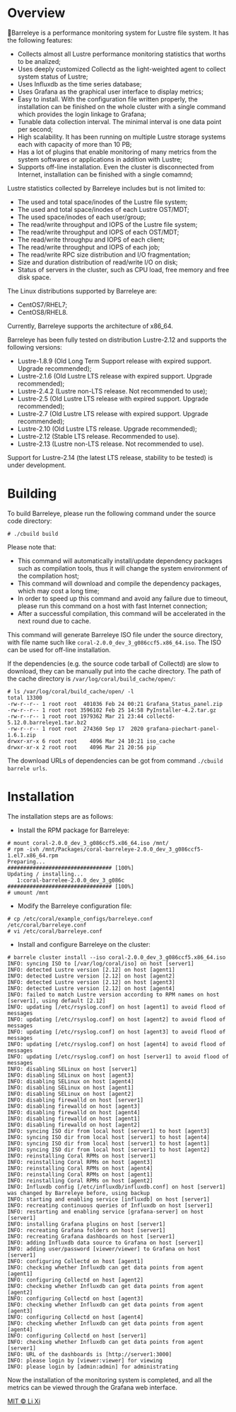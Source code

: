 # Overview

:tropical_fish:Barreleye is a performance monitoring system for Lustre file system. It has the following features:

* Collects almost all Lustre performance monitoring statistics that worths to be analized;
* Uses deeply customized Collectd as the light-weighted agent to collect system status of Lustre;
* Uses Influxdb as the time series database;
* Uses Grafana as the graphical user interface to display metrics;
* Easy to install. With the configuration file written properly, the installation can be finished on the whole cluster with a single command which provides the login linkage to Grafana;
* Tunable data collection interval. The minimal interval is one data point per second;
* High scalability. It has been running on multiple Lustre storage systems each with capacity of more than 10 PB;
* Has a lot of plugins that enable monitoring of many metrics from the system softwares or applications in addition with Lustre;
* Supports off-line installation. Even the cluster is disconnected from Internet, installation can be finished with a single comamnd;

Lustre statistics collected by Barreleye includes but is not limited to: 

* The used and total space/inodes of the Lustre file system;
* The used and total space/inodes of each Lustre OST/MDT;
* The used space/inodes of each user/group;
* The read/write throughput and IOPS of the Lustre file system;
* The read/write throughput and IOPS of each OST/MDT;
* The read/write throughpu  and IOPS of each client;
* The read/write throughput and IOPS of each job;
* The read/write RPC size distribution and I/O fragmentation;
* Size and duration distribution of read/write I/O on disk;
* Status of servers in the cluster, such as CPU load, free memory and free disk space.

The Linux distributions supported by Barreleye are: 

* CentOS7/RHEL7;
* CentOS8/RHEL8.

Currently, Barreleye supports the architecture of x86_64.

Barreleye has been fully tested on distribution Lustre-2.12 and supports the following versions:

* Lustre-1.8.9 (Old Long Term Support release with expired support. Upgrade recommended);
* Lustre-2.1.6 (Old Lustre LTS release with expired support. Upgrade recommended);
* Lustre-2.4.2 (Lustre non-LTS release. Not recommended to use);
* Lustre-2.5 (Old Lustre LTS release with expired support. Upgrade recommended);
* Lustre-2.7 (Old Lustre LTS release with expired support. Upgrade recommended);
* Lustre-2.10 (Old Lustre LTS release. Upgrade recommended);
* Lustre-2.12 (Stable LTS release. Recommended to use).
* Lustre-2.13 (Lustre non-LTS release. Not recommended to use).

Support for Lustre-2.14 (the latest LTS release, stability to be tested) is under development.

# Building

To build Barreleye, please run the following command under the source code directory:

`# ./cbuild build`

Please note that:

* This command will automatically install/update dependency packages such as compilation tools, thus it will change the system environment of the compilation host;
* This command will download and compile the dependency packages, which may cost a long time;
* In order to speed up this command and avoid any failure due to timeout, please run this command on a host with fast Internet connection;
* After a successful compilation, this command will be accelerated in the next round due to cache.

This command will generate Barreleye ISO file under the source directory, with file name such like `coral-2.0.0_dev_3_g086ccf5.x86_64.iso`. The ISO can be used for off-line installation.

If the dependencies (e.g. the source code tarball of Collectd) are slow to download, they can be manually put into the cache directory. The path of the cache directory is `/var/log/coral/build_cache/open/`:

```
# ls /var/log/coral/build_cache/open/ -l
total 13300
-rw-r--r-- 1 root root  401036 Feb 24 00:21 Grafana_Status_panel.zip
-rw-r--r-- 1 root root 3596102 Feb 25 14:58 PyInstaller-4.2.tar.gz
-rw-r--r-- 1 root root 1979362 Mar 21 23:44 collectd-5.12.0.barreleye1.tar.bz2
-rw-r--r-- 1 root root  274360 Sep 17  2020 grafana-piechart-panel-1.6.1.zip
drwxr-xr-x 6 root root    4096 Mar 24 10:21 iso_cache
drwxr-xr-x 2 root root    4096 Mar 21 20:56 pip
```

The download URLs of dependencies can be got from command `./cbuild barrele urls`.

# Installation

The installation steps are as follows:

* Install the RPM package for Barreleye:

```
# mount coral-2.0.0_dev_3_g086ccf5.x86_64.iso /mnt/
# rpm -ivh /mnt/Packages/coral-barreleye-2.0.0_dev_3_g086ccf5-1.el7.x86_64.rpm
Preparing...                          ################################# [100%]
Updating / installing...
   1:coral-barrelee-2.0.0_dev_3_g086c ################################# [100%]
# umount /mnt
```

* Modify the Barreleye configuration file:

```
# cp /etc/coral/example_configs/barreleye.conf /etc/coral/barreleye.conf
# vi /etc/coral/barreleye.conf
```

* Install and configure Barreleye on the cluster:

```
# barrele cluster install --iso coral-2.0.0_dev_3_g086ccf5.x86_64.iso
INFO: syncing ISO to [/var/log/coral/iso] on host [server1]
INFO: detected Lustre version [2.12] on host [agent1]
INFO: detected Lustre version [2.12] on host [agent2]
INFO: detected Lustre version [2.12] on host [agent3]
INFO: detected Lustre version [2.12] on host [agent4]
INFO: failed to match Lustre version according to RPM names on host [server1], using default [2.12]
INFO: updating [/etc/rsyslog.conf] on host [agent1] to avoid flood of messages
INFO: updating [/etc/rsyslog.conf] on host [agent2] to avoid flood of messages
INFO: updating [/etc/rsyslog.conf] on host [agent3] to avoid flood of messages
INFO: updating [/etc/rsyslog.conf] on host [agent4] to avoid flood of messages
INFO: updating [/etc/rsyslog.conf] on host [server1] to avoid flood of messages
INFO: disabling SELinux on host [server1]
INFO: disabling SELinux on host [agent3]
INFO: disabling SELinux on host [agent4]
INFO: disabling SELinux on host [agent1]
INFO: disabling SELinux on host [agent2]
INFO: disabling firewalld on host [server1]
INFO: disabling firewalld on host [agent3]
INFO: disabling firewalld on host [agent4]
INFO: disabling firewalld on host [agent1]
INFO: disabling firewalld on host [agent2]
INFO: syncing ISO dir from local host [server1] to host [agent3]
INFO: syncing ISO dir from local host [server1] to host [agent4]
INFO: syncing ISO dir from local host [server1] to host [agent1]
INFO: syncing ISO dir from local host [server1] to host [agent2]
INFO: reinstalling Coral RPMs on host [server1]
INFO: reinstalling Coral RPMs on host [agent3]
INFO: reinstalling Coral RPMs on host [agent4]
INFO: reinstalling Coral RPMs on host [agent1]
INFO: reinstalling Coral RPMs on host [agent2]
INFO: Influxdb config [/etc/influxdb/influxdb.conf] on host [server1] was changed by Barreleye before, using backup
INFO: starting and enabling service [influxdb] on host [server1]
INFO: recreating continuous queries of Influxdb on host [server1]
INFO: restarting and enabling service [grafana-server] on host [server1]
INFO: installing Grafana plugins on host [server1]
INFO: recreating Grafana folders on host [server1]
INFO: recreating Grafana dashboards on host [server1]
INFO: adding Influxdb data source to Grafana on host [server1]
INFO: adding user/password [viewer/viewer] to Grafana on host [server1]
INFO: configuring Collectd on host [agent1]
INFO: checking whether Influxdb can get data points from agent [agent1]
INFO: configuring Collectd on host [agent2]
INFO: checking whether Influxdb can get data points from agent [agent2]
INFO: configuring Collectd on host [agent3]
INFO: checking whether Influxdb can get data points from agent [agent3]
INFO: configuring Collectd on host [agent4]
INFO: checking whether Influxdb can get data points from agent [agent4]
INFO: configuring Collectd on host [server1]
INFO: checking whether Influxdb can get data points from agent [server1]
INFO: URL of the dashboards is [http://server1:3000]
INFO: please login by [viewer:viewer] for viewing
INFO: please login by [admin:admin] for administrating
```

Now the installation of the monitoring system is completed, and all the metrics can be viewed through the Grafana web interface.

[MIT © Li Xi](./LICENSE)
